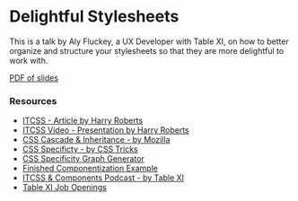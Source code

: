 # Delightful Stylesheets

This is a talk by Aly Fluckey, a UX Developer with Table XI, 
on how to better organize and structure your stylesheets so 
that they are more delightful to work with.

[PDF of slides](delightful-stylesheets.pdf)

### Resources

- [ITCSS - Article by Harry Roberts](http://www.creativebloq.com/web-design/manage-large-css-projects-itcss-101517528)
- [ITCSS Video - Presentation by Harry Roberts](https://www.youtube.com/watch?v=1OKZOV-iLj4)
- [CSS Cascade & Inheritance - by Mozilla](https://developer.mozilla.org/en-US/docs/Learn/CSS/Introduction_to_CSS/Cascade_and_inheritance)
- [CSS Specificty - by CSS Tricks](https://css-tricks.com/specifics-on-css-specificity/)
- [CSS Specificity Graph Generator](https://jonassebastianohlsson.com/specificity-graph/)
- [Finished Componentization Example](https://codepen.io/alyfluckey/pen/WZbGmb?editors=1100)
- [ITCSS & Components Podcast - by Table XI](https://medium.com/table-xi/xi-to-eye-interview-building-large-css-apps-and-components-with-aly-fluckey-c849841db606)
- [Table XI Job Openings](http://www.tablexi.com/careers/)
